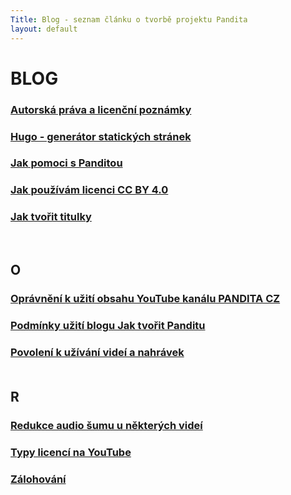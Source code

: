 ```yaml
---
Title: Blog - seznam článku o tvorbě projektu Pandita
layout: default
---
```


# BLOG

<div id="blog" markdown="1" >
<div class="no-link-underline" markdown="1" >

### [Autorská práva a licenční poznámky](autorska-prava-a-licencni-poznamky.html) <br>

### [Hugo - generátor statických stránek](hugo-generator-statickych-stranek.html) <br>

### [Jak pomoci s Panditou](jak-pomoci-s-panditou.html)<br>

### [Jak používám licenci CC BY 4.0](jak-pouzivam-licenci-cc-by-4-0.html) <br>

### [Jak tvořit titulky](jak-tvorit-titulky.html) <br>

<br>

## O

### [Oprávnění k užití obsahu YouTube kanálu PANDITA CZ](opravneni-k-uziti-obsahu-youtube-kanalu-pandita-cz.html)<br>

### [Podmínky užití blogu Jak tvořit Panditu](podminky-uziti-blogu-jak-tvorit-panditu.html) <br>

### [Povolení k užívání videí a nahrávek](povoleni-k-uzivani-videi-a-nahravek.html) <br><br>

## R

### [Redukce audio šumu u některých videí](redukce-sumu.html)<br>

### [Typy licencí na YouTube](typy-licenci-na-youtube.html)<br>

### [Zálohování](zalohovani.html)<br>

</div>
</div>
